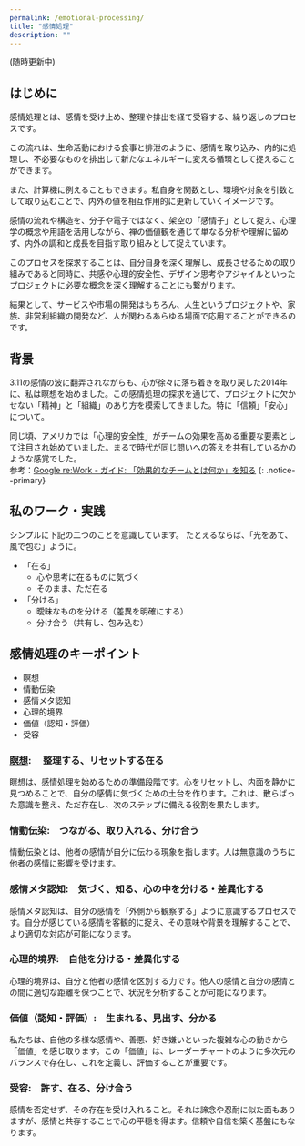 ```yaml
---
permalink: /emotional-processing/
title: "感情処理"
description: ""
---
```

(随時更新中)

## はじめに

感情処理とは、感情を受け止め、整理や排出を経て受容する、繰り返しのプロセスです。

この流れは、生命活動における食事と排泄のように、感情を取り込み、内的に処理し、不必要なものを排出して新たなエネルギーに変える循環として捉えることができます。

また、計算機に例えることもできます。私自身を関数とし、環境や対象を引数として取り込むことで、内外の値を相互作用的に更新していくイメージです。

感情の流れや構造を、分子や電子ではなく、架空の「感情子」として捉え、心理学の概念や用語を活用しながら、禅の価値観を通じて単なる分析や理解に留めず、内外の調和と成長を目指す取り組みとして捉えています。

このプロセスを探求することは、自分自身を深く理解し、成長させるための取り組みであると同時に、共感や心理的安全性、デザイン思考やアジャイルといったプロジェクトに必要な概念を深く理解することにも繋がります。

結果として、サービスや市場の開発はもちろん、人生というプロジェクトや、家族、非営利組織の開発など、人が関わるあらゆる場面で応用することができるのです。

## 背景

3.11の感情の波に翻弄されながらも、心が徐々に落ち着きを取り戻した2014年に、私は瞑想を始めました。この感情処理の探求を通じて、プロジェクトに欠かせない「精神」と「組織」のあり方を模索してきました。特に「信頼」「安心」について。  

同じ頃、アメリカでは「心理的安全性」がチームの効果を高める重要な要素として注目され始めていました。まるで時代が同じ問いへの答えを共有しているかのような感覚でした。  
参考：[Google re:Work - ガイド: 「効果的なチームとは何か」を知る](https://rework.withgoogle.com/jp/guides/understanding-team-effectiveness#foster-effective-team-behaviors)
{: .notice--primary}

## 私のワーク・実践

シンプルに下記の二つのことを意識しています。
たとえるならば、「光をあて、風で包む」ように。

* 「在る」
  * 心や思考に在るものに気づく
  * そのまま、ただ在る
* 「分ける」
  * 曖昧なものを分ける（差異を明確にする）
  * 分け合う（共有し、包み込む）

## 感情処理のキーポイント

* 瞑想
* 情動伝染
* 感情メタ認知
* 心理的境界
* 価値（認知・評価）
* 受容

### [瞑想](/meditation/): 　整理する、リセットする在る

瞑想は、感情処理を始めるための準備段階です。心をリセットし、内面を静かに見つめることで、自分の感情に気づくための土台を作ります。これは、散らばった意識を整え、ただ存在し、次のステップに備える役割を果たします。

### 情動伝染:　つながる、取り入れる、分け合う

情動伝染とは、他者の感情が自分に伝わる現象を指します。人は無意識のうちに他者の感情に影響を受けます。

### 感情メタ認知:　気づく、知る、心の中を分ける・差異化する

感情メタ認知は、自分の感情を「外側から観察する」ように意識するプロセスです。自分が感じている感情を客観的に捉え、その意味や背景を理解することで、より適切な対応が可能になります。

### 心理的境界:　自他を分ける・差異化する

心理的境界は、自分と他者の感情を区別する力です。他人の感情と自分の感情との間に適切な距離を保つことで、状況を分析することが可能になります。

### 価値（認知・評価）:　生まれる、見出す、分かる

私たちは、自他の多様な感情や、善悪、好き嫌いといった複雑な心の動きから「価値」を感じ取ります。この「価値」は、レーダーチャートのように多次元のバランスで存在し、これを定義し、評価することが重要です。

### 受容:　許す、在る、分け合う

感情を否定せず、その存在を受け入れること。それは諦念や忍耐に似た面もありますが、感情と共存することで心の平穏を得ます。信頼や自信を築く基盤にもなります。
